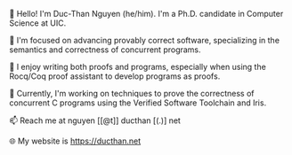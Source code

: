 👋 Hello! I'm Duc-Than Nguyen (he/him). I'm a Ph.D. candidate in Computer Science at UIC.

🔬 I'm focused on advancing provably correct software, specializing in the semantics and correctness of concurrent programs.

👀 I enjoy writing both proofs and programs, especially when using the Rocq/Coq proof assistant to develop programs as proofs.

💞️ Currently, I'm working on techniques to prove the correctness of concurrent C programs using the Verified Software Toolchain and Iris.

📫 Reach me at nguyen [[@t]] ducthan [(.)] net

🌐 My website is https://ducthan.net
